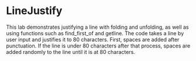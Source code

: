 # LineJustify
This lab demonstrates justifying a line with folding and unfolding, as well as using functions such as find_first_of and getline.
The code takes a line by user input and justifies it to 80 characters.
First, spaces are added after punctuation. If the line is under 80 characters after that process, spaces are added randomly to the line until it is at 80 characters.
